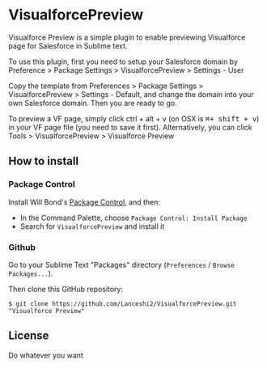 # VisualforcePreview

Visualforce Preview is a simple plugin to enable previewing Visualforce page for Salesforce in Sublime text. 

To use this plugin, first you need to setup your Salesforce domain by Preference > Package Settings > VisualforcePreview > Settings - User

Copy the template from Preferences > Package Settings > VisualforcePreview > Settings - Default, and change the domain into your own Salesforce domain. Then you are ready to go. 

To preview a VF page, simply click ctrl + alt + v (on OSX is <kbd>⌘+ shift + v</kbd>) in your VF page file (you need to save it first). Alternatively, you can click Tools >  VisualforcePreview > Visualforce Preview

## How to install ##

### Package Control ###

Install Will Bond's [Package Control](https://sublime.wbond.net/installation), and then:

* In the Command Palette, choose `Package Control: Install Package`
* Search for `VisualforcePreview` and install it

### Github ###

Go to your Sublime Text "Packages" directory (`Preferences` / `Browse Packages...`).

Then clone this GitHub repository:

    $ git clone https://github.com/Lanceshi2/VisualforcePreview.git "Visualforce Preview"

## License ##

Do whatever you want